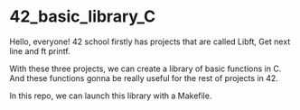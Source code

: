 # 42_basic_library_C

Hello, everyone! 42 school firstly has projects that are called Libft, Get next line and ft printf.

With these three projects, we can create a library of basic functions in C. And these functions gonna be really useful for the rest of projects in 42.

In this repo, we can launch this library with a Makefile.
